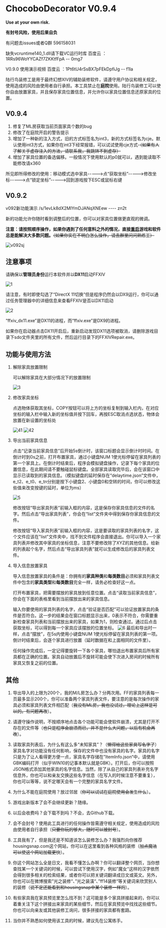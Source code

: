 # ChocoboDecorator V0.9.4

**Use at your own risk.**

**有封号风险，使用后果自负**

有问题去issues或者Q群 596158031

缺失vcruntime140_1.dll请下载VC运行时库
百度云 ：1RRs96WoYYCAZf7ZKKtfFpA -- 0mg7

V0.9.0 使用演示视频
百度云 ：1Pt6tU4rSsBX7pFEkDpfiJg  -- f1la

陆行鸟装修工是用于最终幻想XIV的辅助装修软件，请遵守用户协议和相关规定，使用造成的风险由使用者自行承担。本工具禁止在**庭院**使用。陆行鸟装修工可以使你自由放置家具，并且保存家具位置信息，并允许你以家具位置信息还原家具的位置。



## V0.9.4

1. 修复了ML房获取当前页面家具个数的bug
2. 修改了在庭院开启的警告提示
3. 增加了一种新的注入方式，旧的方式标签名为int3，新的方式标签名为cje。默认使用int3方式，如果你在int3下经常报错，可以试试使用cje方式~~（如果有人了解关于虚存注入的方法，请联系我，我跳转不到虚存）~~
4. 增加了家具位置的备选偏移。一般情况下使用默认的p0就可以，遇到能读取不能修改请x360

所见即所得修改的使用：移动模式选中家具----->点“获取坐标”----->修改坐标----->点“锁定坐标”----->回到游戏按下ESC或鼠标右键

## V0.9.2

v092新功能演示 /s/1evLk8dX2MlYmDJANqXNEew  ----  zn2t

新的功能允许你随时看到调整后的位置，你可以对家具位置做更直观的微调。

**注意：请按照顺序操作，如果你遇到了任何意料之外的情况，直接<u>重启</u>游戏和软件总是能解决大多数问题。**~~（如果你实在不明白怎么操作，请去群里问问熟练工）~~

![v092sj](https://github.com/holalula/ChocoboDecorator/blob/master/img/v092sj.png)

## 注意事项

请确保以**管理员身份**运行本软件并以**DX11**启动FFXIV

![1](https://github.com/holalula/ChocoboDecorator/blob/master/img/1.png)

请注意，有时即使勾选了“DirectX 11切换”但是程序仍然会以DX9运行，你可以通过任务管理器中的详细信息来查看FFXIV是否以DX11启动

![2](https://github.com/holalula/ChocoboDecorator/blob/master/img/2.png)

“ffxiv_dx11.exe”是DX11的进程，而“ffxiv.exe”是DX9的进程。

如果你在启动器点击DX11开启后，重新启动发现DX11选项被取消，请删除游戏目录下sdo文件夹里的所有文件，然后运行目录下的FFXIVRepair.exe。

## 功能与使用方法

1. 解除家具放置限制

   可以解除家具在大部分情况下的放置限制

   ![3](https://github.com/holalula/ChocoboDecorator/blob/master/img/3.png)

2. 修改家具坐标

   点选物体获取其坐标，COPY按钮可以将上方的坐标复制到输入栏内，在对应坐标的输入栏中输入新的坐标值并按下回车，再按ESC取消点选状态，物体会放置在新设置的坐标处

   ![41](https://github.com/holalula/ChocoboDecorator/blob/master/img/41.png)
   ![42](https://github.com/holalula/ChocoboDecorator/blob/master/img/42.png)

3. 导出当前家具信息

   点击“记录当前家具信息”后开始5s倒计时，该窗口标题会显示倒计时时间。在倒计时到0s之前，打开布置家具，通过小键盘NUM 1使光标停留在家具列表的第一个家具上。在倒计时结束后，程序会模拟键盘操作，记录下每个家具的位置信息，在此期间请不要触碰鼠标键盘。全部家具读取完毕后，会在该窗口中显示已读取到的家具信息。（模拟键盘的延时保存在“delaytime.json”文件中，e_t2、e_t0、e_tn分别是按下小键盘2、小键盘0和空转的时间，你可以修改这些值来改变按键的延时，单位为ms）

   ![5](https://github.com/holalula/ChocoboDecorator/blob/master/img/5.png)

   修改按钮“导出家具列表”前输入框的内容，这是保存你家具信息的文件的名字。然后点击“导出家具列表”，你会在“list”文件夹中得到保存你家具信息的文件。

   修改按钮“导入家具列表”前输入框的内容，这是要读取的家具列表的名字，这个文件应该在"list"文件夹中，找不到文件程序会直接退出。你可以导入一个家具列表并修改其中家具的坐标信息，注意不要修改除了XYZ的其他信息。给新的列表起个名字，然后点击“导出家具列表”就可以生成修改后的家具列表文件。

   

4. 导入信息放置家具

   导入信息放置家具的条件是：你拥有的**家具种类**和**每类数目**必须和家具列表文件中包含的**家具类型**和**每类数目**完全一样，请务必检查好这一点。

   打开布置家具，把需要摆放的家具放到任意位置。点击“读取当前家具信息”，你会在下面的表格里看到当前摆放出来的家具信息。

   输入你要使用的家具列表的名字，点击“验证是否匹配”可以验证放置家具的条件是否符合。这一步的结果会在窗口标题显示出来，0表示不符合，你需要重新检查家具列表和当前摆放出来的家具，如果为1，则检查通过。通过后点击获取坐标，可以得到每一个家具应该摆放的位置坐标。
![6](https://github.com/holalula/ChocoboDecorator/blob/master/img/6.png)
   最后和导出时一样，点击“摆放”，在5s内使用小键盘NUM 1使光标停留在家具列表的第一项。倒计时结束后，会逐个家具进行放置（延时数据在和上面相同的文件里）。

   任何操作完成后，一定记得要旋转一下各个家具，哪怕退出布置家具后所有家具都在正确的位置。家具自动放置后不旋转可能会使下次进入房间的时候所有家具又恢复之前的位置。



## 其他

1. 导出导入的上限为200个，我的M/L房怎么办？分两次用。FF的家具列表每一页最多显示200个，你可以准备两个家具列表文件，要注意的是每次操作的家具必须和家具列表文件相匹配（~~我没有ML房，我也没试过，理论上这样是可以的。有问题再改~~）。

2. 请遵守操作说明，不按顺序地点击各个功能可能会使软件崩溃，尤其是打开不存在的文件等（~~也只是程序会崩溃而已，并不是什么大问题，以后有机会再改~~）。

3. 读取家具列表后，为什么有这么多“未知家具”？（~~懒得给这些家具写名字了~~）家具名字对功能没有任何影响，保存的文件中也没有家具的名字。家具的名字只是为了让人看得更方便一点，家具名字存储在”ItemInfo.json“中，请使用GBK编码打开（似乎WIN10的记事本默认就是GBK）。打开后，你可以按照JSON格式添加其他家具的名字信息。当然，除了从自己的家具列表补充名字信息外，你也可以和亲友交换这些名字信息（在写入的时候注意不要重复），你也可以等等，说不定哪天会有一个完整的家具名字文件。

4. 为什么不能在庭院使用？放过邻居（~~你可以试试在庭院使用会发生什么~~）。

5. 游戏出新版本了会不会继续更新？随缘。

6. 以后会收费吗？会下载不到吗？不会，去Github下载。

7. 会不会封号？使用此工具进行的任何操作皆需遵守相关规定，使用造成的风险由使用者自行承担（~~只要你玩的够大，随时可以被封号~~）。

8. 工具我有了，但是我还是不知道该怎么装修怎么办？我强烈向你推荐housingsnap.com这个网站，你可以在这里看到各种风格的装修（~~加点魔法可以使这个网站加载更快~~）。

9. 你这个网站怎么全是日文，我看不懂怎么办啊？你可以翻译整个网页，当你想查找某一个关键词的时候，可以尝试下使用汉字，例如”魔女“这样的汉字依然会得到很多相关的检索结果，或者你可以把关键词翻译成日文或英文。另外，你也可以在微博搜索”光之装修“、”光之装潢“、”ff14装修“等关键词来欣赏别人的装修（~~说不定还能看到和housingsnap中某个装修一样的~~）。

10. 有些家具我在家具预览里怎么找不到？这可能是多个家具拼接起来的，你可以着重关注下这个拼接出来家具的某些细节，然后在家具预览中找找这些细节。你也可以向亲友或其他装修工询问，很多拼接的家具都有套路。

11. 当你并不熟悉如何使用该工具的时候，建议先在公寓练手。

    







